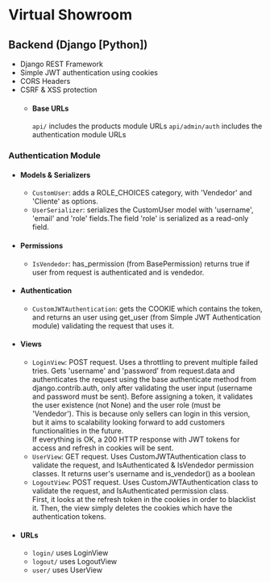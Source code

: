 # Virtual Showroom


## Backend (Django [Python])
- Django REST Framework
- Simple JWT authentication using cookies
- CORS Headers
- CSRF & XSS protection
    - #### Base URLs
        `api/` includes the products module URLs
        `api/admin/auth` includes the authentication module URLs
        
### Authentication Module
- #### Models & Serializers
    - `CustomUser`: adds a ROLE_CHOICES category, with 'Vendedor' and 'Cliente' as options. 
    - `UserSerializer`: serializes the CustomUser model with 'username', 'email' and 'role' fields.The field 'role' is serialized as a read-only field.
- #### Permissions
    - `IsVendedor`: has_permission (from BasePermission) returns true if user from request is authenticated and is vendedor.
- #### Authentication
    - `CustomJWTAuthentication`: gets the COOKIE which contains the token, and returns an user using get_user (from Simple JWT Authentication module) validating the request that uses it.
- #### Views
    - `LoginView`: POST request. Uses a throttling to prevent multiple failed tries. Gets 'username' and 'password' from request.data and authenticates the request using the base authenticate method from django.contrib.auth, only after validating the user input (username and password must be sent). Before assigning a token, it validates the user existence (not None) and the user role (must be 'Vendedor'). This is because only sellers can login in this version, but it aims to scalability looking forward to add customers functionalities in the future.\
    If everything is OK, a 200 HTTP response with JWT tokens for access and refresh in cookies will be sent.
    - `UserView`: GET request. Uses CustomJWTAuthentication class to validate the request, and IsAuthenticated & IsVendedor permission classes. It returns user's username and is_vendedor() as a boolean
    - `LogoutView`: POST request. Uses CustomJWTAuthentication class to validate the request, and IsAuthenticated permission class.\
    First, it looks at the refresh token in the cookies in order to blacklist it. Then, the view simply deletes the cookies which have the authentication tokens.
- #### URLs
    - `login/` uses LoginView
    - `logout/` uses LogoutView
    - `user/` uses UserView

